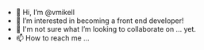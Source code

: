 - 👋 Hi, I’m @vmikell
- 👀 I’m interested in becoming a front end developer!
- 💞️ I'm not sure what I’m looking to collaborate on ... yet.
- 📫 How to reach me ...

<!---
vmikell/vmikell is a ✨ special ✨ repository because its `README.md` (this file) appears on your GitHub profile.
You can click the Preview link to take a look at your changes.
--->
